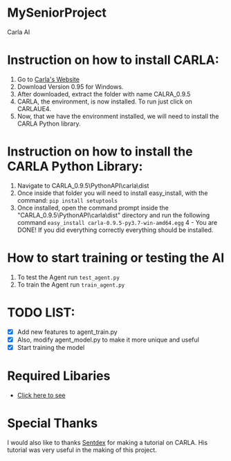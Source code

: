 # MySeniorProject
Carla AI

# Instruction on how to install CARLA:

1. Go to [Carla's Website](http://carla.org/2019/04/03/release-0.9.5/)
2. Download Version 0.95 for Windows.
3. After downloaded, extract the folder with name CALRA_0.9.5
4. CARLA, the environment, is now installed. To run just click on CARLAUE4.
5. Now, that we have the environment installed, we will need to install the CARLA Python library.


# Instruction on how to install the CARLA Python Library:

1. Navigate to CARLA_0.9.5\PythonAPI\carla\dist
2. Once inside that folder you will need to install easy_install, with the command: `pip install setuptools`
3. Once installed, open the command prompt inside the "CARLA_0.9.5\PythonAPI\carla\dist" directory and run the following command `easy_install carla-0.9.5-py3.7-win-amd64.egg`
4 - You are DONE! If you did everything correctly everything should be installed.

# How to start training or testing the AI

1. To test the Agent run `test_agent.py`
2. To train the Agent run `train_agent.py`

# TODO LIST:


- [x] Add new features to agent_train.py
- [x] Also, modify agent_model.py to make it more unique and useful
- [x] Start training the model

# Required Libaries

- [Click here to see](https://github.com/Gerelen/NewSeniorProject/edit/master/requirements.txt)

# Special Thanks

I would also like to thanks [Sentdex](https://youtube.com/user/sentdex) for making a tutorial on CARLA. His tutorial was very useful in the making of this project.
